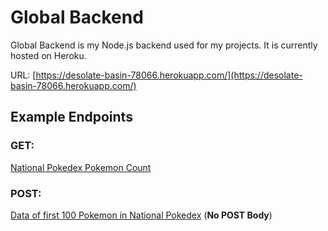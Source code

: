 # Global Backend

Global Backend is my Node.js backend used for my projects. It is currently hosted on Heroku.

URL: [https://desolate-basin-78066.herokuapp.com/](https://desolate-basin-78066.herokuapp.com/)

## Example Endpoints
### GET:
[National Pokedex Pokemon Count](https://desolate-basin-78066.herokuapp.com/pokedex/count)

### POST:
[Data of first 100 Pokemon in National Pokedex](https://desolate-basin-78066.herokuapp.com/pokedex/data/pokemon/list) (**No POST Body**)